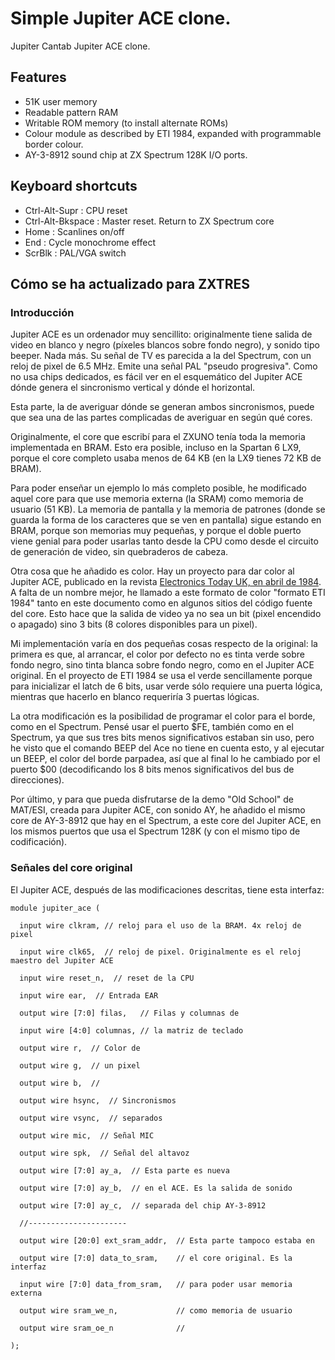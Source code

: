 # Simple Jupiter ACE clone.

Jupiter Cantab Jupiter ACE clone.

## Features

-   51K user memory
-   Readable pattern RAM
-   Writable ROM memory (to install alternate ROMs)
-   Colour module as described by ETI 1984, expanded with programmable border colour.
-   AY-3-8912 sound chip at ZX Spectrum 128K I/O ports.

## Keyboard shortcuts

-   Ctrl-Alt-Supr : CPU reset
-   Ctrl-Alt-Bkspace : Master reset. Return to ZX Spectrum core
-   Home : Scanlines on/off
-   End : Cycle monochrome effect
-   ScrBlk : PAL/VGA switch

## Cómo se ha actualizado para ZXTRES

### Introducción

Jupiter ACE es un ordenador muy sencillito: originalmente tiene salida de video en blanco y negro (píxeles blancos sobre fondo negro), y sonido tipo beeper. Nada más. Su señal de TV es parecida a la del Spectrum, con un reloj de pixel de 6.5 MHz. Emite una señal PAL "pseudo progresiva". Como no usa chips dedicados, es fácil ver en el esquemático del Jupiter ACE dónde genera el sincronismo vertical y dónde el horizontal.

Esta parte, la de averiguar dónde se generan ambos sincronismos, puede que sea una de las partes complicadas de averiguar en según qué cores.

Originalmente, el core que escribí para el ZXUNO tenía toda la memoria implementada en BRAM. Esto era posible, incluso en la Spartan 6 LX9, porque el core completo usaba menos de 64 KB (en la LX9 tienes 72 KB de BRAM).

Para poder enseñar un ejemplo lo más completo posible, he modificado aquel core para que use memoria externa (la SRAM) como memoria de usuario (51 KB). La memoria de pantalla y la memoria de patrones (donde se guarda la forma de los caracteres que se ven en pantalla) sigue estando en BRAM, porque son memorias muy pequeñas, y porque el doble puerto viene genial para poder usarlas tanto desde la CPU como desde el circuito de generación de video, sin quebraderos de cabeza.

Otra cosa que he añadido es color. Hay un proyecto para dar color al Jupiter ACE, publicado en la revista [Electronics Today UK, en abril de 1984](https://worldradiohistory.com/UK/Electronics-Today-UK/80s/Electronics-Today-1984-04.pdf). A falta de un nombre mejor, he llamado a este formato de color "formato ETI 1984" tanto en este documento como en algunos sitios del código fuente del core. Esto hace que la salida de video ya no sea un bit (pixel encendido o apagado) sino 3 bits (8 colores disponibles para un pixel).

Mi implementación varía en dos pequeñas cosas respecto de la original: la primera es que, al arrancar, el color por defecto no es tinta verde sobre fondo negro, sino tinta blanca sobre fondo negro, como en el Jupiter ACE original. En el proyecto de ETI 1984 se usa el verde sencillamente porque para inicializar el latch de 6 bits, usar verde sólo requiere una puerta lógica, mientras que hacerlo en blanco requeriría 3 puertas lógicas.

La otra modificación es la posibilidad de programar el color para el borde, como en el Spectrum. Pensé usar el puerto \$FE, también como en el Spectrum, ya que sus tres bits menos significativos estaban sin uso, pero he visto que el comando BEEP del Ace no tiene en cuenta esto, y al ejecutar un BEEP, el color del borde parpadea, así que al final lo he cambiado por el puerto \$00 (decodificando los 8 bits menos significativos del bus de direcciones).

Por último, y para que pueda disfrutarse de la demo "Old School" de MAT/ESI, creada para Jupiter ACE, con sonido AY, he añadido el mismo core de AY-3-8912 que hay en el Spectrum, a este core del Jupiter ACE, en los mismos puertos que usa el Spectrum 128K (y con el mismo tipo de codificación).

### Señales del core original

El Jupiter ACE, después de las modificaciones descritas, tiene esta interfaz:

`module jupiter_ace (`

`  input wire clkram, // reloj para el uso de la BRAM. 4x reloj de pixel`

`  input wire clk65,  // reloj de pixel. Originalmente es el reloj maestro del Jupiter ACE`

`  input wire reset_n,  // reset de la CPU`

`  input wire ear,  // Entrada EAR`

`  output wire [7:0] filas,   // Filas y columnas de`

`  input wire [4:0] columnas, // la matriz de teclado`

`  output wire r,  // Color de`

`  output wire g,  // un pixel`

`  output wire b,  //`

`  output wire hsync,  // Sincronismos`

`  output wire vsync,  // separados`

`  output wire mic,  // Señal MIC`

`  output wire spk,  // Señal del altavoz`

`  output wire [7:0] ay_a,  // Esta parte es nueva`

`  output wire [7:0] ay_b,  // en el ACE. Es la salida de sonido`

`  output wire [7:0] ay_c,  // separada del chip AY-3-8912`

`  //----------------------`

`  output wire [20:0] ext_sram_addr,  // Esta parte tampoco estaba en`

`  output wire [7:0] data_to_sram,    // el core original. Es la interfaz`

`  input wire [7:0] data_from_sram,   // para poder usar memoria externa`

`  output wire sram_we_n,             // como memoria de usuario`

`  output wire sram_oe_n              //`

`);`
